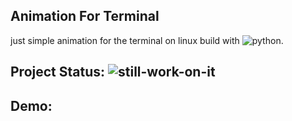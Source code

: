 ## Animation For Terminal

just simple animation for the terminal on linux build with ![python](https://img.shields.io/badge/python-3.x-green).

## Project Status: ![still-work-on-it](https://img.shields.io/badge/Still--Work-On%20It-orange)

## Demo:

